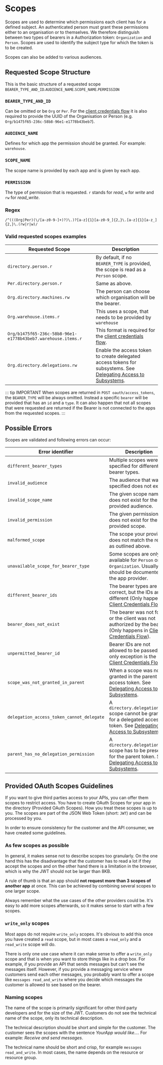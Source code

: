 # Scopes

Scopes are used to determine which permissions each client has for a defined subject. An authenticated person must grant these permissions either to an organisation or to themselves.
We therefore distinguish between two types of bearers in a Authorization token: `Organization` and `Person`. Scopes are used to identify the subject type for which the token is to be created.

Scopes can also be added to various audiences.

## Requested Scope Structure

This is the basic structure of a requested scope `BEARER_TYPE_AND_ID`.`AUDIENCE_NAME`.`SCOPE_NAME`.`PERMISSION`

### `BEARER_TYPE_AND_ID`

Can be omitted or be `Org` or `Per`. For the [client credentials flow](/guide/oauth/client-credentials.html) it is also required to provide the UUID of the Organisation or Person (e.g. `Org/b1475f65-236c-58b8-96e1-e1778b43beb7`).

### `AUDIENCE_NAME`

Defines for which app the permission should be granted. For example: `warehouse`.

### `SCOPE_NAME`

The scope name is provided by each app and is given by each app.

### `PERMISSION`

The type of permission that is requested. `r` stands for _read_, `w` for _write_ and `rw` for _read_write_.

### Regex

```regex
/^(((Org|Per)(\/[a-z0-9-]+)?)\.)?[a-z]{1}[a-z0-9_]{2,}\.[a-z]{1}[a-z_]{2,}\.(rw|r|w)/
```

### Valid requested scopes examples

| Requested Scope                                              | Description                                                                                                                            |
| ------------------------------------------------------------ | -------------------------------------------------------------------------------------------------------------------------------------- |
| `directory.person.r`                                         | By default, if no `BEARER_TYPE` is provided, the scope is read as a `Person` scope.                                                    |
| `Per.directory.person.r`                                     | Same as above.                                                                                                                         |
| `Org.directory.machines.rw`                                  | The person can choose which organisation will be the bearer.                                                                           |
| `Org.warehouse.items.r`                                      | This uses a scope, that needs to be provided by `warehouse`                                                                            |
| `Org/b1475f65-236c-58b8-96e1-e1778b43beb7.warehouse.items.r` | This format is required for the [client credentials flow](/guide/oauth/client-credentials.html).                                       |
| `Org.directory.delegations.rw`                               | Enable the access token to create delegated access tokens for subsystems. See [Delegating Access to Subsystems](./delegate-access.md). |

::: tip IMPORTANT
When scopes are returned in `POST oauth/access_tokens`, the `BEARER_TYPE` will be always omitted. Instead a specific `bearer` will be provided that has an `id` and a `type`. It can also happen that not all scopes that were requested are returned if the Bearer is not connected to the apps from the requested scopes.
:::

## Possible Errors

Scopes are validated and following errors can occur:

| Error identifier                          | Description                                                                                                                                      |
| ----------------------------------------- | ------------------------------------------------------------------------------------------------------------------------------------------------ |
| `different_bearer_types`                  | Multiple scopes were specified for different bearer types.                                                                                       |
| `invalid_audience`                        | The audience that was specified does not exist.                                                                                                  |
| `invalid_scope_name`                      | The given scope name does not exist for the provided audience.                                                                                   |
| `invalid_permission`                      | The given permission does not exist for the provided scope.                                                                                      |
| `malformed_scope`                         | The scope your provided does not match the regex as outlined above.                                                                              |
| `unavailable_scope_for_bearer_type`       | Some scopes are only available for `Person` or `Organization`. Usually this should be documented by the app provider.                            |
| `different_bearer_ids`                    | The bearer types are correct, but the IDs are different (Only happens in [Client Credentials Flow](./client-credentials.html)).                  |
| `bearer_does_not_exist`                   | The bearer was not found or the client was not authorized by the bearer. (Only happens in [Client Credentials Flow](./client-credentials.html)). |
| `unpermitted_bearer_id`                   | Bearer IDs are not allowed to be passed, the only exception is the [Client Credentials Flow](./client-credentials.html).                         |
| `scope_was_not_granted_in_parent`         | When a scope was not granted in the parent access token. See [Delegating Access to Subsystems](./delegate-access.md).                            |
| `delegation_access_token_cannot_delegate` | A `directory.delegations.rw` scope cannot be granted for a delegated access token. See [Delegating Access to Subsystems](./delegate-access.md).  |
| `parent_has_no_delegation_permission`     | A `directory.delegations.rw` scope has to be present for the parent token. See [Delegating Access to Subsystems](./delegate-access.md).          |

## Provided OAuth Scopes Guidelines

If you want to give third parties access to your APIs, you can offer them scopes to restrict access. You have to create OAuth Scopes for your app in the directory (Provided OAuth Scopes). How you treat these scopes is up to you. The scopes are part of the JSON Web Token (short: `JWT`) and can be processed by you.

In order to ensure consistency for the customer and the API consumer, we have created some guidelines.

### As few scopes as possible

In general, it makes sense not to describe scopes too granularly. On the one hand this has the disadvantage that the customer has to read a lot if they accept the scopes and on the other hand there is a limitation in the browser, which is why the JWT should not be larger than 8KB.

A rule of thumb is that an app should **not request more than 3 scopes of another app** at once. This can be achieved by combining several scopes to one larger scope.

Always remember what the use cases of the other providers could be. It's easy to add more scopes afterwards, so it makes sense to start with a few scopes.

### `write_only` scopes

Most apps do not require `write_only` scopes. It's obvious to add this once you have created a `read` scope, but in most cases a `read_only` and a `read_write` scope will do.

There is only one use case where it can make sense to offer a `write_only` scope and that is when you want to store things like in a drop box. For example, if you provide an API that sends messages but can't see the messages itself. However, if you provide a messaging service where customers send each other messages, you probably want to offer a scope like `messages read_and_write` where you decide which messages the customer is allowed to see based on the bearer.

### Naming scopes

The name of the scope is primarily significant for other third party developers and for the size of the JWT. Customers do not see the technical name of the scope, only its technical description.

The technical description should be short and simple for the customer. The customer sees the scopes with the sentence *YourApp would like...*. For example: *Receive and send messages*.

The technical name should be short and crisp, for example `messages read_and_write`. In most cases, the name depends on the resource or resource group.
